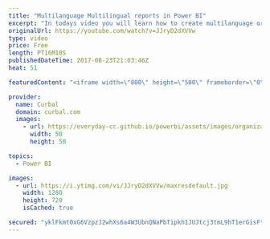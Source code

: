 ```yaml
---
title: "Multilanguage Multilingual reports in Power BI"
excerpt: "In todays video you will learn how to create multilanguage or multilingual reports in Power BI. Link to other sources: Manage headers in bulk: https://www.youtube.com/watch?v=rWi1fAhowZs&index=17&list=PLDz00l_jz6zxF_OSmQhWBCVmQOaROoxWj The data miners union: https://www.youtube.com/channel/UCxZ-mXY87mHC08QgVbezWEw"
originalUrl: https://youtube.com/watch?v=JJryD2dXVVw
type: video
price: Free
length: PT16M10S
publishedDateTime: 2017-08-23T21:03:46Z
heat: 51

featuredContent: "<iframe width=\"800\" height=\"500\" frameborder=\"0\" src=\"https://www.youtube.com/embed/JJryD2dXVVw\" allow=\"accelerometer; autoplay; encrypted-media; gyroscope; picture-in-picture\" allowfullscreen></iframe>"

provider:
  name: Curbal
  domain: curbal.com
  images:
    - url: https://everyday-cc.github.io/powerbi/assets/images/organizations/curbal.com-50x50.jpg
      width: 50
      height: 50

topics:
  - Power BI

images:
  - url: https://i.ytimg.com/vi/JJryD2dXVVw/maxresdefault.jpg
    width: 1280
    height: 720
    isCached: true

secured: "yklFkmt0xG6VzpzJ2whXs6a4W3UbnQNaPbTipkh1JUJtcj3tmL9hT1erGisFttb6mkL3aGrh6BoXuUUsrOXRZ5Ox3ZgB2+k62XEpbiB/QVC12u4hXDNUyDmx9w824kyc0TTZf4dHgGrj9o/JHIRnl8RAr3Hs/toiv9TUWdeLGbQmwAuSRxlAPSiFuUq2QS7P2hk0Z7ZT2zOLcIJXl2KKEJLJcESCxRs3DWktMIQMkH3lywyd+t84nn37iinh88DJIr6HlQ8WmQsPDrQOUDtJqFLv5EqdsoasJcLO5wut671rgaPahXOWBqba1aVaelg//efw87FWu/xy5oCVQFCW8Q0Av4K+n9Tax2U/EznmFuqWnvj5uq2Vg1QUtlg+9uYEX4+S7+vQXD9zjobWamHMPOYH9ypZIOkm5B002ZF6Sps=;aOhlzfTLGp8ylFvVav9exg=="
---
```


